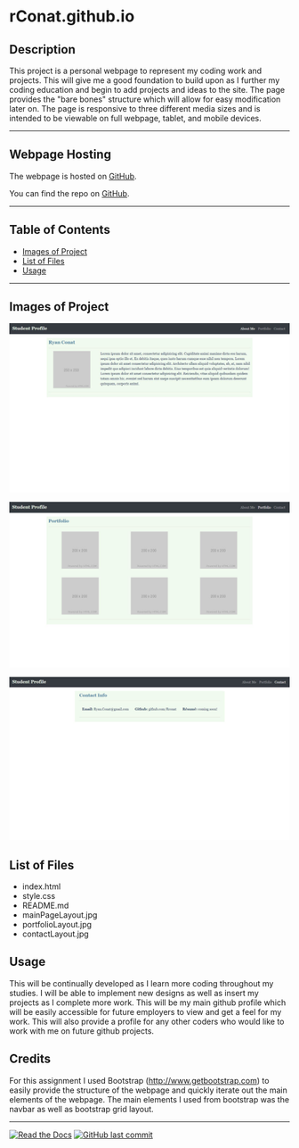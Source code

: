 # rConat.github.io

## Description 

This project is a personal webpage to represent my coding work and projects. This will give me a good foundation to build upon as I further my coding education and begin to add projects and ideas to the site. The page provides the "bare bones" structure which will allow for easy modification later on. The page is responsive to three different media sizes and is intended to be viewable on full webpage, tablet, and mobile devices. 

 ---
## Webpage Hosting

The webpage is hosted on [GitHub](https://rconat.github.io).

You can find the repo on [GitHub](https://github.com/Rconat/rConat.github.io).

---

## Table of Contents

* [Images of Project](#Images-of-Project)
* [List of Files](#List-of-Files)
* [Usage](#usage)

------

## Images of Project

![Website Layout](main-page-layout.jpg)

![Portfolio Layout](portfolio-layout.jpg)

![Contact Layout](contact-layout.jpg)


## List of Files

<ul>
    <li>index.html</li>
    <li>style.css</li>
    <li>README.md</li>
    <li>mainPageLayout.jpg</li>
    <li>portfolioLayout.jpg</li>
    <li>contactLayout.jpg</li>
</ul>


## Usage 

This will be continually developed as I learn more coding throughout my studies. I will be able to implement new designs as well as insert my projects as I complete more work. This will be my main github profile which will be easily accessible for future employers to view and get a feel for my work. This will also provide a profile for any other coders who would like to work with me on future github projects.

## Credits

For this assignment I used Bootstrap (http://www.getbootstrap.com) to easily provide the structure of the webpage and quickly iterate out the main elements of the webpage. The main elements I used from bootstrap was the navbar as well as bootstrap grid layout.

---

[![Read the Docs](https://readthedocs.org/projects/yt2mp3/badge/?version=latest)](https://yt2mp3.readthedocs.io/en/latest/?badge=latest)
[![GitHub last commit](https://img.shields.io/github/last-commit/google/skia.svg?style=flat)]()